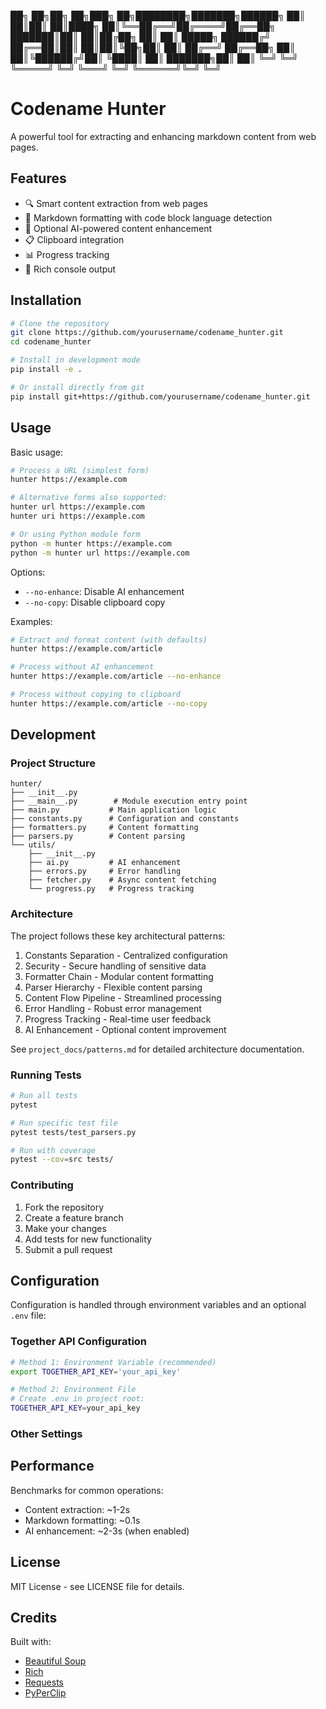 
██╗  ██╗██╗   ██╗███╗   ██╗████████╗███████╗██████╗ 
██║  ██║██║   ██║████╗  ██║╚══██╔══╝██╔════╝██╔══██╗
███████║██║   ██║██╔██╗ ██║   ██║   █████╗  ██████╔╝
██╔══██║██║   ██║██║╚██╗██║   ██║   ██╔══╝  ██╔══██╗
██║  ██║╚██████╔╝██║ ╚████║   ██║   ███████╗██║  ██║
╚═╝  ╚═╝ ╚═════╝ ╚═╝  ╚═══╝   ╚═╝   ╚══════╝╚═╝  ╚═╝
                                                    



# Codename Hunter

A powerful tool for extracting and enhancing markdown content from web pages.

## Features

- 🔍 Smart content extraction from web pages
- 🎨 Markdown formatting with code block language detection
- 🤖 Optional AI-powered content enhancement
- 📋 Clipboard integration
- 📊 Progress tracking
- 🎯 Rich console output

## Installation

```bash
# Clone the repository
git clone https://github.com/yourusername/codename_hunter.git
cd codename_hunter

# Install in development mode
pip install -e .

# Or install directly from git
pip install git+https://github.com/yourusername/codename_hunter.git
```

## Usage

Basic usage:
```bash
# Process a URL (simplest form)
hunter https://example.com

# Alternative forms also supported:
hunter url https://example.com
hunter uri https://example.com

# Or using Python module form
python -m hunter https://example.com
python -m hunter url https://example.com
```

Options:
- `--no-enhance`: Disable AI enhancement
- `--no-copy`: Disable clipboard copy

Examples:
```bash
# Extract and format content (with defaults)
hunter https://example.com/article

# Process without AI enhancement
hunter https://example.com/article --no-enhance

# Process without copying to clipboard
hunter https://example.com/article --no-copy

```

## Development

### Project Structure

```
hunter/
├── __init__.py
├── __main__.py        # Module execution entry point
├── main.py           # Main application logic
├── constants.py      # Configuration and constants
├── formatters.py     # Content formatting
├── parsers.py        # Content parsing
└── utils/
    ├── __init__.py
    ├── ai.py         # AI enhancement
    ├── errors.py     # Error handling
    ├── fetcher.py    # Async content fetching
    └── progress.py   # Progress tracking
```

### Architecture

The project follows these key architectural patterns:
1. Constants Separation - Centralized configuration
2. Security - Secure handling of sensitive data
3. Formatter Chain - Modular content formatting
4. Parser Hierarchy - Flexible content parsing
5. Content Flow Pipeline - Streamlined processing
6. Error Handling - Robust error management
7. Progress Tracking - Real-time user feedback
8. AI Enhancement - Optional content improvement

See `project_docs/patterns.md` for detailed architecture documentation.

### Running Tests

```bash
# Run all tests
pytest

# Run specific test file
pytest tests/test_parsers.py

# Run with coverage
pytest --cov=src tests/
```

### Contributing

1. Fork the repository
2. Create a feature branch
3. Make your changes
4. Add tests for new functionality
5. Submit a pull request

## Configuration

Configuration is handled through environment variables and an optional `.env` file:

### Together API Configuration

```bash
# Method 1: Environment Variable (recommended)
export TOGETHER_API_KEY='your_api_key'

# Method 2: Environment File
# Create .env in project root:
TOGETHER_API_KEY=your_api_key
```

### Other Settings


## Performance

Benchmarks for common operations:
- Content extraction: ~1-2s
- Markdown formatting: ~0.1s
- AI enhancement: ~2-3s (when enabled)

## License

MIT License - see LICENSE file for details.

## Credits

Built with:
- [Beautiful Soup](https://www.crummy.com/software/BeautifulSoup/)
- [Rich](https://rich.readthedocs.io/)
- [Requests](https://requests.readthedocs.io/)
- [PyPerClip](https://pypi.org/project/pyperclip/) 